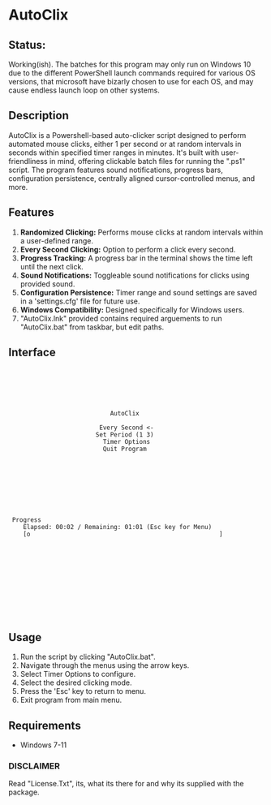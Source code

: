 # AutoClix
## Status:
Working(ish). The batches for this program may only run on Windows 10 due to the different PowerShell launch commands required for various OS versions, that microsoft have bizarly chosen to use for each OS, and may cause endless launch loop on other systems.

## Description

AutoClix is a Powershell-based auto-clicker script designed to perform automated mouse clicks, either 1 per second or at random intervals in seconds within specified timer ranges in minutes. It's built with user-friendliness in mind, offering clickable batch files for running the ".ps1" script. The program features sound notifications, progress bars, configuration persistence, centrally aligned cursor-controlled menus, and more.

## Features

1. **Randomized Clicking:** Performs mouse clicks at random intervals within a user-defined range.
2. **Every Second Clicking:** Option to perform a click every second.
3. **Progress Tracking:** A progress bar in the terminal shows the time left until the next click.
4. **Sound Notifications:** Toggleable sound notifications for clicks using provided sound.
5. **Configuration Persistence:** Timer range and sound settings are saved in a 'settings.cfg' file for future use.
6. **Windows Compatibility:** Designed specifically for Windows users.
7. "AutoClix.lnk" provided contains required arguements to run "AutoClix.bat" from taskbar, but edit paths. 

## Interface

```






                            AutoClix

                         Every Second <-
                        Set Period (1 3)
                          Timer Options
                          Quit Program







```
```


 Progress
    Elapsed: 00:02 / Remaining: 01:01 (Esc key for Menu)
    [o                                                    ]                                                                       












```

## Usage

1. Run the script by clicking "AutoClix.bat".
2. Navigate through the menus using the arrow keys.
3. Select Timer Options to configure.
4. Select the desired clicking mode.
5. Press the 'Esc' key to return to menu.
6. Exit program from main menu.

## Requirements

- Windows 7-11

### DISCLAIMER
Read "License.Txt", its, what its there for and why its supplied with the package.
